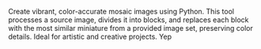 Create vibrant, color-accurate mosaic images using Python. This tool processes a source image, divides it into blocks, 
and replaces each block with the most similar miniature from a provided image set, preserving color details. 
Ideal for artistic and creative projects. Yep